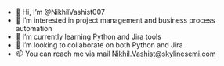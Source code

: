 - 👋 Hi, I’m @NikhilVashist007
- 👀 I’m interested in project management and business process automation
- 🌱 I’m currently learning Python and Jira tools
- 💞️ I’m looking to collaborate on both Python and Jira
- 📫 You can reach me via mail Nikhil.Vashist@skylinesemi.com

<!---
NikhilVashist007/NikhilVashist007 is a ✨ special ✨ repository because its `README.md` (this file) appears on your GitHub profile.
You can click the Preview link to take a look at your changes.
--->
